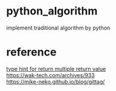 # python_algorithm
implement traditional algorithm by python  

# reference 
[type hint for return multiple return value](https://stackoverflow.com/questions/58101021/python-type-hints-for-function-returning-multiple-return-values)  
https://wak-tech.com/archives/933  
https://mike-neko.github.io/blog/gittag/
